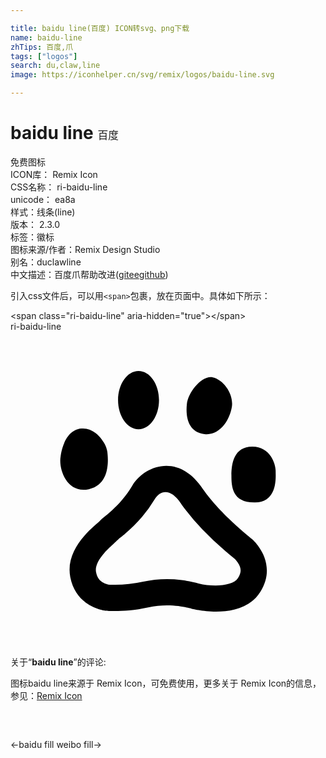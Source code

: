 ```yaml
---

title: baidu line(百度) ICON转svg、png下载
name: baidu-line
zhTips: 百度,爪
tags: ["logos"]
search: du,claw,line
image: https://iconhelper.cn/svg/remix/logos/baidu-line.svg

---
```


# baidu line  <small style="font-size: 60%;font-weight: 100">百度</small>


<div class="detail-page">
<p>
<span><span class="badge-success badge">免费图标</span> </span>
<br/>
<span>
ICON库：
<span class="badge-secondary badge">Remix Icon</span> 
</span>
<br/>
<span>
CSS名称：
<span class="badge-secondary badge">ri-baidu-line</span> 
</span>
<br/>
<span>
unicode：
<span class="badge-secondary badge">ea8a</span> 
<copy-btn content='ea8a' btn-title=""></copy-btn>
<copy-btn :content='String.fromCodePoint(parseInt("ea8a", 16))' btn-title="复制U"></copy-btn>
</span><br/><span>样式：<span class="badge-light badge">线条(line)</span></span>
<br/>
<span>
版本：
<span class="badge-secondary badge">2.3.0</span> 
</span><br/><span>标签：<span class="badge-light badge"><router-link to="/tags/logos.html">徽标</router-link></span></span>
<br/>
<span>图标来源/作者：<span class="badge-light badge">Remix Design Studio</span></span> 
<br/>
<span>别名：<span class="badge-light badge">du</span><span class="badge-light badge">claw</span><span class="badge-light badge">line</span></span><br/><span class="zh-detail">中文描述：<span class="badge-primary badge">百度</span><span class="badge-primary badge">爪</span><span class="help-link"><span>帮助改进</span>(<a href="https://gitee.com/liuwave/icon-helper/edit/master/json/remix/logos/baidu-line.json" target="_blank" rel="noopener noreferrer">gitee</a><a href="https://github.com/liuwave/icon-helper/edit/master/json/remix/logos/baidu-line.json" target="_blank" rel="noopener noreferrer">github</a></span>)</span><br/>
</p>
</div>
<div class="alert alert-dark">
  <i class="ri-baidu-line ri-xs"></i>
  <i class="ri-baidu-line ri-sm"></i>
  <i class="ri-baidu-line ri-lg"></i>
  <i class="ri-baidu-line ri-2x"></i>
  <i class="ri-baidu-line ri-3x"></i>
  <i class="ri-baidu-line ri-5x"></i>
  <i class="ri-baidu-line ri-7x"></i>
</div>
<div>
  <p>引入css文件后，可以用<code>&lt;span&gt;</code>包裹，放在页面中。具体如下所示：    
  </p>
  <div class="alert alert-primary" style="font-size: 14px">
    &lt;span class="ri-baidu-line" aria-hidden="true"&gt;&lt;/span&gt;
    <copy-btn content='<span class="ri-baidu-line" aria-hidden="true"></span>'></copy-btn>
  </div>
  <div class="alert alert-secondary">
    <i class="ri-baidu-line"
    style="font-size: 24px"
    aria-hidden="true"></i> ri-baidu-line
    <copy-btn content="ri-baidu-line" btn-title="复制图标名称"></copy-btn>
  </div>
</div>
<div id="svg" class="svg-wrap">
<svg xmlns="http://www.w3.org/2000/svg" viewBox="0 0 24 24">
    <g>
        <path fill="none" d="M0 0h24v24H0z"/>
        <path fill-rule="nonzero" d="M7.564 19.28a9.69 9.69 0 0 0 2.496-.217 8.8 8.8 0 0 1 2.98-.131c.547.067.985.165 1.288.257 1.078.275 2.61.223 3.005-.41.291-.468.253-.787-.026-1.199a1.886 1.886 0 0 0-.212-.26 25.006 25.006 0 0 1-.743-.618 25.618 25.618 0 0 1-1.753-1.66 16.151 16.151 0 0 1-1.577-1.893l-.036-.053c-.742-1.139-1.558-1.067-2.002-.317a9.604 9.604 0 0 1-.955 1.331c-.41.482-.83.89-1.305 1.297-.123.105-.503.42-.412.344-.004.003-.017.015.051-.071-.098.12-.95.877-1.2 1.162-.515.583-.723 1.08-.645 1.48.072.376.219.587.45.745a1.432 1.432 0 0 0 .48.206l.116.007zm7.098-7.276c1.376 1.97 3.732 3.793 3.732 3.793s2.063 1.748.637 4.038c-1.426 2.29-5.253 1.278-5.253 1.278s-1.52-.49-3.286-.098c-1.765.395-3.286.245-3.286.245S5 21.015 4.554 18.701c-.446-2.314 2.06-4.04 2.258-4.284.195-.247 1.512-1.073 2.452-2.658.94-1.586 3.583-2.54 5.398.245zm5.539-1.42c0 .458.19 2.393-1.553 2.432-1.742.038-1.816-1.178-1.816-2.05 0-.913.188-2.205 1.59-2.205 1.4 0 1.779 1.369 1.779 1.824zm-5.43-2.777c-1.18-.152-1.447-1.222-1.333-2.293.096-.875 1.143-2.219 1.981-2.026.837.19 1.6 1.3 1.446 2.254-.151.957-.911 2.218-2.094 2.065zM9.755 7.44c-.86 0-1.56-.993-1.56-2.22 0-1.227.699-2.22 1.56-2.22.863 0 1.56.993 1.56 2.22 0 1.227-.697 2.22-1.56 2.22zm-3.793 4.566c-1.695.365-2.326-1.597-2.14-2.515 0 0 .2-1.987 1.576-2.11 1.093-.095 1.898 1.101 1.981 1.785.051.444.283 2.475-1.417 2.84z"/>
    </g>
</svg>

</div>
<detail full-name='ri-baidu-line'></detail>  
<div class="icon-detail__container">
<p>关于“<b>baidu line</b>”的评论:</p>
</div>
<Vssue title="关于“baidu line”的评论" />    
<div><p>图标baidu line来源于 Remix Icon，可免费使用，更多关于  Remix Icon的信息，参见：<a target="_blank" href="https://iconhelper.cn/remix.html">Remix Icon</a>
</p></div>

<div style="padding:2rem 0 " class="page-nav"><p class="inner"><span class="prev">←<router-link to="/icon/logos/baidu-fill.html">baidu fill</router-link></span> <span class="next"><router-link to="/icon/logos/weibo-fill.html">weibo fill</router-link>→</span></p></div>
